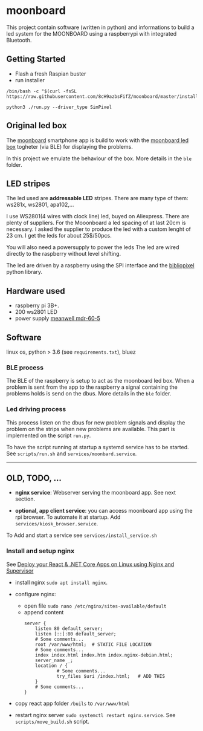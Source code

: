 # moonboard

This project contain software (written in python) and informations to build a led system for the MOONBOARD using a raspberrypi with integrated Bluetooth.

## Getting Started
* Flash a fresh Raspian buster 
* run installer
```
/bin/bash -c "$(curl -fsSL https://raw.githubusercontent.com/8cH9azbsFifZ/moonboard/master/install.sh)"
```

`python3 ./run.py --driver_type SimPixel`


## Original led box

The [moonboard](https://www.moonboard.com/) smartphone app is build to work with the [moonboard led box](https://moonclimbing.com/moonboard-led-system.html) togheter (via BLE) for displaying the problems.

In this project we emulate the behaviour of the box. More details in the `ble` folder.

## LED stripes

The led used are **addressable LED** stripes. There are many type of them: ws281x, ws2801, apa102,...  

I use WS2801(4 wires with clock line) led, buyed on Aliexpress. There are plenty of suppliers. For the Mooonboard a led spacing of at last 20cm is necessary. I asked the supplier to produce the led with a custom lenght of 23 cm. I get the leds for about 25$/50pcs.   

You  will also need a powersupply to power the leds 
The led are wired directly to the raspberry without level shifting.

The led are driven by a raspberry using the SPI interface and the [bibliopixel]() python library. 


## Hardware used

- raspberry pi 3B+. 
- 200 ws2801 LED 
- power supply [meanwell mdr-60-5](https://www.meanwell.com/webapp/product/search.aspx?prod=MDR-60)


## Software
linux os, python > 3.6 (see `requirements.txt`), bluez 

### BLE process

The BLE of the raspberry is setup to act as the moonboard led box. When a problem is sent from the app to the raspberry a signal containing the problems holds is send on the dbus.
More details in the `ble` folder.

### Led driving process

This process listen on the dbus for new problem signals and display the problem on the strips when new problems are available. This part is implemented on the script `run.py`.

To have the script running at startup a systemd service has to be started. See `scripts/run.sh` and `services/moonbard.service`.


*************

## OLD, TODO, ...

- **nginx service**: Webserver serving the moonboard app. See next section.  

- **optional, app client service**: you can access moonboard app using the rpi browser. To automate it at startup. Add `services/kiosk_browser.service`.  
  
To Add and start a service see `services/install_service.sh`

### Install and setup  nginx

See [Deploy your React & .NET Core Apps on Linux using Nginx and Supervisor](https://hackernoon.com/deploy-your-react-net-core-apps-on-linux-using-nginx-and-supervisor-5a29d0b6ef94)
- install nginx `sudo apt install nginx`. 
- configure nginx:   
    - open file `sudo nano /etc/nginx/sites-available/default`
    - append content  
        ```
        server {
            listen 80 default_server;
            listen [::]:80 default_server;
            # Some comments...
            root /var/www/html;  # STATIC FILE LOCATION
            # Some comments...
            index index.html index.htm index.nginx-debian.html;
            server_name _;
            location / {
                    # Some comments...
                    try_files $uri /index.html;   # ADD THIS
            }
            # Some comments...
        }
        ```  

 - copy react app folder `/buils`  to  `/var/www/html`
 - restart nginx server `sudo systemctl restart nginx.service`. See `scripts/move_build.sh` script.
